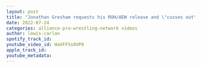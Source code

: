 ```yaml
---
layout: post
title: "Jonathan Gresham requests his ROH/AEW release and \"cusses out\" Tony Khan"
date: 2022-07-24
categories: alliance-pro-wrestling-network videos
author: lewis-carlan
spotify_track_id: 
youtube_video_id: HaVFF5s0VP8
apple_track_id: 
youtube_metadata: 
---
```

